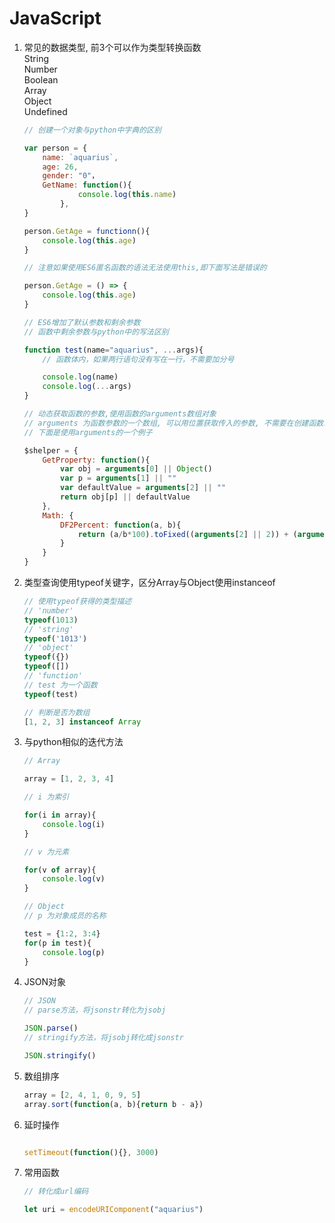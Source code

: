 JavaScript
==========

1. 常见的数据类型, 前3个可以作为类型转换函数  
    String  
    Number  
    Boolean  
    Array  
    Object  
    Undefined

    ```javascript
    // 创建一个对象与python中字典的区别

    var person = {
        name: `aquarius`,
        age: 26,
        gender: "0"，
        GetName: function(){
                console.log(this.name)
            },
    }

    person.GetAge = functionn(){
        console.log(this.age)
    }

    // 注意如果使用ES6匿名函数的语法无法使用this,即下面写法是错误的

    person.GetAge = () => {
        console.log(this.age)
    }

    // ES6增加了默认参数和剩余参数
    // 函数中剩余参数与python中的写法区别

    function test(name="aquarius", ...args){
        // 函数体内，如果两行语句没有写在一行，不需要加分号

        console.log(name)
        console.log(...args)
    }

    // 动态获取函数的参数,使用函数的arguments数组对象
    // arguments 为函数参数的一个数组, 可以用位置获取传入的参数, 不需要在创建函数就指定函数参数的名称
    // 下面是使用arguments的一个例子

    $shelper = {
        GetProperty: function(){
            var obj = arguments[0] || Object()
            var p = arguments[1] || ""
            var defaultValue = arguments[2] || ""
            return obj[p] || defaultValue
        },
        Math: {
            DF2Percent: function(a, b){
                return (a/b*100).toFixed((arguments[2] || 2)) + (arguments[3] || '%')
            }
        }
    }

    ```

2. 类型查询使用typeof关键字，区分Array与Object使用instanceof  
    ```javascript
    // 使用typeof获得的类型描述
    // 'number' 
    typeof(1013)
    // 'string'
    typeof('1013')
    // 'object'
    typeof({})
    typeof([])
    // 'function'
    // test 为一个函数
    typeof(test)

    // 判断是否为数组
    [1, 2, 3] instanceof Array
    ```
3. 与python相似的迭代方法
    ```javascript
    // Array

    array = [1, 2, 3, 4]

    // i 为索引

    for(i in array){
        console.log(i)
    }

    // v 为元素

    for(v of array){
        console.log(v)
    }

    // Object
    // p 为对象成员的名称

    test = {1:2, 3:4}    
    for(p in test){
        console.log(p)
    }
    ```
4. JSON对象

    ```javascript
    // JSON
    // parse方法，将jsonstr转化为jsobj

    JSON.parse()
    // stringify方法，将jsobj转化成jsonstr

    JSON.stringify()
    ```
5. 数组排序
    ```javascript
    array = [2, 4, 1, 0, 9, 5]
    array.sort(function(a, b){return b - a})
    ```

6. 延时操作  
	```javascript
	
	setTimeout(function(){}, 3000)

	```

7. 常用函数

    ```js
    // 转化成url编码

    let uri = encodeURIComponent("aquarius")
    ```

